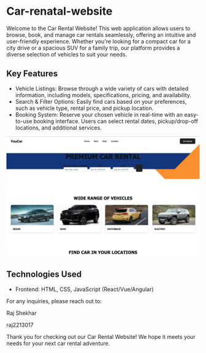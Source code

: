 # Car-renatal-website

Welcome to the Car Rental Website! This web application allows users to browse, book, and manage car rentals seamlessly, offering an intuitive and user-friendly experience. Whether you're looking for a compact car for a city drive or a spacious SUV for a family trip, our platform provides a diverse selection of vehicles to suit your needs.

## Key Features

- Vehicle Listings: Browse through a wide variety of cars with detailed information, including models, specifications, pricing, and availability.
- Search & Filter Options: Easily find cars based on your preferences, such as vehicle type, rental price, and pickup location.
- Booking System: Reserve your chosen vehicle in real-time with an easy-to-use booking interface. Users can select rental dates, pickup/drop-off locations, and additional services.

![Car Image](assets/Rental1.png)


## Technologies Used

- Frontend: HTML, CSS, JavaScript (React/Vue/Angular)


For any inquiries, please reach out to:

Raj Shekhar

raj2213017


Thank you for checking out our Car Rental Website! We hope it meets your needs for your next car rental adventure.
